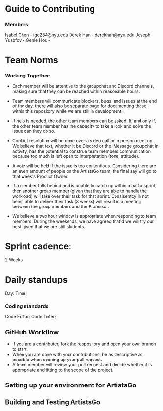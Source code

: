 # Guide to Contributing
### Members:
Isabel Chen - igc234@nyu.edu
Derek Han - derekhan@nyu.edu
Joseph Yusofov - 
Genie Hou -

# Team Norms

### Working Together:
- Each member will be attentive to the groupchat and Discord channels, making sure that they can be reached within reasonable hours.

- Team members will communicate blockers, bugs, and issues at the end of the day, there will also be separate page for documenting those within this repository while we are still in development.

- If help is needed, the other team members can be asked. If, and only if, the other team member has the capacity to take a look and solve the issue can they do so.

- Conflict resolution will be done over a video call or in person meet up. We believe that text, whether it be Discord or the iMessage groupchat in activity, has the potential to construe team members communication because too much is left open to interpretation (tone, attitude). 

- A vote will be held if the issue is too contentious. Considering there are an even amount of people on the ArtistsGo team, the final say will go to that week's Product Owner. 

- If a member falls behind and is unable to catch up within a half a sprint, then another group member (given that they are able to handle the workload) will take over their task for that sprint. Consisentcy in not being able to deliver their task (3 weeks) will result in a meeting between the group members and the Professor.

- We believe a two hour window is appropriate when responding to team members. During the weekends, we have agreed that'd we will try our best given that we are still students. 

# Sprint cadence: 
2 Weeks

# Daily standups
Day:
Time:

### Coding standards
Code Editor: 
Code Linter: 


## GitHub Workflow
- If you are a contributer, fork the respository and open your own branch to start. 
- When you are done with your contributions, be as descriptive as possible when opening up your pull request. 
- A team member will review your pull request and decide whether it is appropriate and fitting to the scope of the project.

## Setting up your environment for ArtistsGo

## Building and Testing ArtistsGo